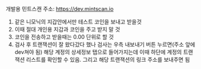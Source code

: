 개발용 민트스캔 주소: https://dev.mintscan.io


1. 같은 니모닉의 지갑안에서만 테스트 코인을 보내고 받을것
2. 이때 절대 개인용 지갑과 코인을 주고 받지 말 것
3. 코인을 전송하고 받을때는 0.00 단위로 할 것
4. 검사 후 트랜잭션이 잘 왔다갔다 했나 검사는 우측 내보내기 버튼 누르면(주소 앞에 dev쳐야 됨) 해당 계정의 상세정보 탭으로 들어가지는데 이때 하단에 계정의 트랜잭션 리스트를 확인할 수 있음.
그리고 해당 트랜잭션의 링크 주소를 보내주면 됨